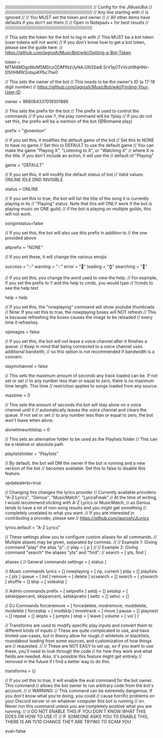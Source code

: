 /////////////////////////////////////////////////////////
// Config for the JMusicBot                            //
/////////////////////////////////////////////////////////
// Any line starting with // is ignored                //
// You MUST set the token and owner                    //
// All other items have defaults if you don't set them //
// Open in Notepad++ for best results                  //
/////////////////////////////////////////////////////////


// This sets the token for the bot to log in with
// This MUST be a bot token (user tokens will not work)
// If you don't know how to get a bot token, please see the guide here:
// https://github.com/jagrosh/MusicBot/wiki/Getting-a-Bot-Token

token = MTM4MDgzMzM5MDcxODM1NzUyNA.GN3Sw8.SrV1qOTvVczH9qHNv-D50HMW2rdspiKPbc7tw0


// This sets the owner of the bot
// This needs to be the owner's ID (a 17-18 digit number)
// https://github.com/jagrosh/MusicBot/wiki/Finding-Your-User-ID

owner = 968064337019301888


// This sets the prefix for the bot
// The prefix is used to control the commands
// If you use !!, the play command will be !!play
// If you do not set this, the prefix will be a mention of the bot (@Botname play)

prefix = "@mention"


// If you set this, it modifies the default game of the bot
// Set this to NONE to have no game
// Set this to DEFAULT to use the default game
// You can make the game "Playing X", "Listening to X", or "Watching X"
// where X is the title. If you don't include an action, it will use the
// default of "Playing"

game = "DEFAULT"


// If you set this, it will modify the default status of bot
// Valid values: ONLINE IDLE DND INVISIBLE

status = ONLINE


// If you set this to true, the bot will list the title of the song it is currently playing in its
// "Playing" status. Note that this will ONLY work if the bot is playing music on ONE guild;
// if the bot is playing on multiple guilds, this will not work.

songinstatus=false


// If you set this, the bot will also use this prefix in addition to
// the one provided above

altprefix = "NONE"


// If you set these, it will change the various emojis

success = "🎶"
warning = "💡"
error = "🚫"
loading = "⌚"
searching = "🔎"


// If you set this, you change the word used to view the help.
// For example, if you set the prefix to !! and the help to cmds, you would type
// !!cmds to see the help text

help = help


// If you set this, the "nowplaying" command will show youtube thumbnails
// Note: If you set this to true, the nowplaying boxes will NOT refresh
// This is because refreshing the boxes causes the image to be reloaded
// every time it refreshes.

npimages = false


// If you set this, the bot will not leave a voice channel after it finishes a queue.
// Keep in mind that being connected to a voice channel uses additional bandwith,
// so this option is not recommended if bandwidth is a concern.

stayinchannel = false


// This sets the maximum amount of seconds any track loaded can be. If not set or set
// to any number less than or equal to zero, there is no maximum time length. This time
// restriction applies to songs loaded from any source.

maxtime = 0


// This sets the amount of seconds the bot will stay alone on a voice channel until it
// automatically leaves the voice channel and clears the queue. If not set or set
// to any number less than or equal to zero, the bot won't leave when alone.

alonetimeuntilstop = 0


// This sets an alternative folder to be used as the Playlists folder
// This can be a relative or absolute path

playlistsfolder = "Playlists"


// By default, the bot will DM the owner if the bot is running and a new version of the bot
// becomes available. Set this to false to disable this feature.

updatealerts=true


// Changing this changes the lyrics provider
// Currently available providers: "A-Z Lyrics", "Genius", "MusicMatch", "LyricsFreak"
// At the time of writing, I would recommend sticking with A-Z Lyrics or MusicMatch,
// as Genius tends to have a lot of non-song results and you might get something 
// completely unrelated to what you want.
// If you are interested in contributing a provider, please see
// https://github.com/jagrosh/JLyrics

lyrics.default = "A-Z Lyrics"


// These settings allow you to configure custom aliases for all commands.
// Multiple aliases may be given, separated by commas.
//
// Example 1: Giving command "play" the alias "p":
// play = [ p ]
//
// Example 2: Giving command "search" the aliases "yts" and "find":
// search = [ yts, find ]

aliases {
  // General commands
  settings = [ status ]

  // Music commands
  lyrics = []
  nowplaying = [ np, current ]
  play = []
  playlists = [ pls ]
  queue = [ list ]
  remove = [ delete ]
  scsearch = []
  search = [ ytsearch ]
  shuffle = []
  skip = [ voteskip ]

  // Admin commands
  prefix = [ setprefix ]
  setdj = []
  setskip = [ setskippercent, skippercent, setskipratio ]
  settc = []
  setvc = []

  // DJ Commands
  forceremove = [ forcedelete, modremove, moddelete, modelete ]
  forceskip = [ modskip ]
  movetrack = [ move ]
  pause = []
  playnext = []
  repeat = []
  skipto = [ jumpto ]
  stop = [ leave ]
  volume = [ vol ]
}


// Transforms are used to modify specific play inputs and convert them to different kinds of inputs
// These are quite complicated to use, and have limited use-cases, but in theory allow for rough
// whitelists or blacklists, roundabout loading from some sources, and customization of how things are
// requested.
//
// These are NOT EASY to set up, so if you want to use these, you'll need to look through the code 
// for how they work and what fields are needed. Also, it's possible this feature might get entirely
// removed in the future if I find a better way to do this.

transforms = {}


// If you set this to true, it will enable the eval command for the bot owner. This command
// allows the bot owner to run arbitrary code from the bot's account.
//
// WARNING:
// This command can be extremely dangerous. If you don't know what you're doing, you could
// cause horrific problems on your Discord server or on whatever computer this bot is running
// on. Never run this command unless you are completely positive what you are running.
//
// DO NOT ENABLE THIS IF YOU DON'T KNOW WHAT THIS DOES OR HOW TO USE IT
// IF SOMEONE ASKS YOU TO ENABLE THIS, THERE IS AN 11/10 CHANCE THEY ARE TRYING TO SCAM YOU

eval=false
